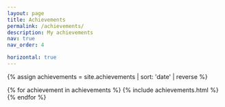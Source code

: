 ```yaml
---
layout: page
title: Achievements
permalink: /achievements/
description: My achievements
nav: true
nav_order: 4

horizontal: true
---
```


<!-- pages/achievements.md -->
{% assign achievements = site.achievements | sort: 'date' | reverse %}

{% for achievement in achievements %}
  {% include achievements.html %}
{% endfor %}
